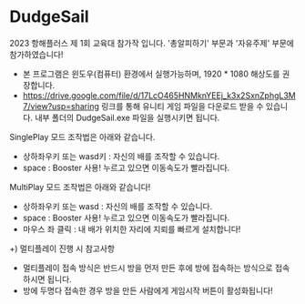 # DudgeSail
 2023 항해플러스 제 1회 교육대 참가작 입니다. '총알피하기' 부문과 '자유주제' 부문에 참가하였습니다!
- 본 프로그램은 윈도우(컴퓨터) 환경에서 실행가능하며, 1920 * 1080 해상도를 권장합니다.
- https://drive.google.com/file/d/17LcO465HNMknYEEj_k3x2SxnZphgL3M7/view?usp=sharing 링크를 통해 유니티 게임 파일을 다운로드 받을 수 있습니다. 내부 폴더의 DudgeSail.exe 파일을 실행시키면 됩니다.

SinglePlay 모드 조작법은 아래와 같습니다.
- 상하좌우키 또는 wasd키 : 자신의 배를 조작할 수 있습니다.
- space : Booster 사용! 누르고 있으면 이동속도가 빨라집니다.

MultiPlay 모드 조작법은 아래와 같습니다!
- 상하좌우키 또는 wasd : 자신의 배를 조작할 수 있습니다.
- space : Booster 사용! 누르고 있으면 이동속도가 빨라집니다.
- 마우스 좌 클릭 : 내 배가 위치한 자리에 지뢰를 빠르게 설치합니다!

+) 멀티플레이 진행 시 참고사항
- 멀티플레이 접속 방식은 반드시 방을 먼저 만든 후에 방에 접속하는 방식으로 접속하시면 됩니다.
- 방에 두명다 접속한 경우 방을 만든 사람에게 게임시작 버튼이 활성화됩니다!
